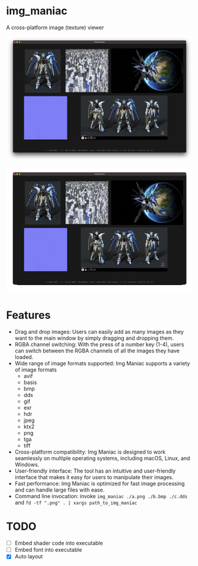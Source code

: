# img_maniac
A cross-platform image (texture) viewer

![screenshot](https://github.com/AllenDang/img_maniac/blob/5a072a2e1c31b599cd53cb2515e279ce1d785ff6/screenshot/image_maniac_screenshot.png)

![demo](https://github.com/AllenDang/img_maniac/blob/5a072a2e1c31b599cd53cb2515e279ce1d785ff6/screenshot/demo_switch_rgba_channel.gif)

# Features
- Drag and drop images: Users can easily add as many images as they want to the main window by simply dragging and dropping them.
- RGBA channel switching: With the press of a number key (1-4), users can switch between the RGBA channels of all the images they have loaded.
- Wide range of image formats supported: Img Maniac supports a variety of image formats
    - avif 
    - basis 
    - bmp 
    - dds 
    - gif 
    - exr 
    - hdr 
    - jpeg 
    - ktx2 
    - png 
    - tga 
    - tiff 
- Cross-platform compatibility: Img Maniac is designed to work seamlessly on multiple operating systems, including macOS, Linux, and Windows.
- User-friendly interface: The tool has an intuitive and user-friendly interface that makes it easy for users to manipulate their images.
- Fast performance: Img Maniac is optimized for fast image processing and can handle large files with ease.
- Command line invocation: invoke `img_maniac ./a.png ./b.bmp ./c.dds` and `fd -tf ".png" . | xargs path_to_img_maniac`

# TODO
- [ ] Embed shader code into executable
- [ ] Embed font into executable
- [x] Auto layout 
